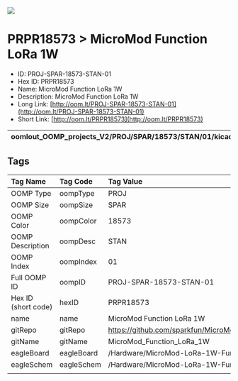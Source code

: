 


  
![][im]
# PRPR18573 > MicroMod Function LoRa 1W

- ID: PROJ-SPAR-18573-STAN-01
- Hex ID: PRPR18573
- Name: MicroMod Function LoRa 1W
- Description: MicroMod Function LoRa 1W
- Long Link: [http://oom.lt/PROJ-SPAR-18573-STAN-01](http://oom.lt/PROJ-SPAR-18573-STAN-01)
- Short Link: [http://oom.lt/PRPR18573](http://oom.lt/PRPR18573)
  

|oomlout_OOMP_projects_V2/PROJ/SPAR/18573/STAN/01/kicadPcb3dFront.png|oomlout_OOMP_projects_V2/PROJ/SPAR/18573/STAN/01/kicadPcb3dBack.png|oomlout_OOMP_projects_V2/PROJ/SPAR/18573/STAN/01/kicadPcb3d.png||
| :---: | :---: | :---: | :---: |

## Tags
  

|Tag Name|Tag Code|Tag Value|
| :--- | :--- | :--- |
|OOMP Type|oompType|PROJ|
|OOMP Size|oompSize|SPAR|
|OOMP Color|oompColor|18573|
|OOMP Description|oompDesc|STAN|
|OOMP Index|oompIndex|01|
|Full OOMP ID|oompID|PROJ-SPAR-18573-STAN-01|
|Hex ID (short code)|hexID|PRPR18573|
|name|name|MicroMod Function LoRa 1W|
|gitRepo|gitRepo|https://github.com/sparkfun/MicroMod_Function_LoRa_1W|
|gitName|gitName|MicroMod_Function_LoRa_1W|
|eagleBoard|eagleBoard|/Hardware/MicroMod-LoRa-1W-Function-Board.brd|
|eagleSchem|eagleSchem|/Hardware/MicroMod-LoRa-1W-Function-Board.sch|
||||



[im]: PROJ/SPAR/18573/STAN/01/kicadPcb3d_450.png
